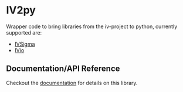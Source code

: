 <!--
    SPDX-FileCopyrightText: 2006-2023, Knut Reinert & Freie Universität Berlin
    SPDX-FileCopyrightText: 2016-2023, Knut Reinert & MPI für molekulare Genetik
    SPDX-License-Identifier: CC-BY-4.0
-->

# IV2py

Wrapper code to bring libraries from the iv-project to python, currently supported are:

- [IVSigma](https://iv-project.github.io/IVSigma/)
- [IVio](https://iv-project.github.io/IVio/)

## Documentation/API Reference
Checkout the [documentation](https://iv-project.github.io/IV2py/) for details on this library.
